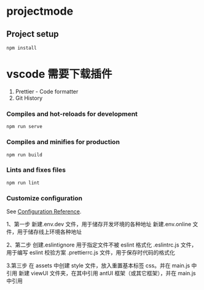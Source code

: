# projectmode

## Project setup

```
npm install
```

# vscode 需要下载插件

1. Prettier - Code formatter
2. Git History

### Compiles and hot-reloads for development

```
npm run serve
```

### Compiles and minifies for production

```
npm run build
```

### Lints and fixes files

```
npm run lint
```

### Customize configuration

See [Configuration Reference](https://cli.vuejs.org/config/).

1、第一步
新建.env.dev 文件，用于储存开发坏境的各种地址
新建.env.online 文件，用于储存线上环境各种地址

2、第二步
创建.eslintignore 用于指定文件不被 eslint 格式化
.eslintrc.js 文件，用于编写 eslint 校验方案
.prettierrc.js 文件，用于保存时代码的格式化

3.第三步
在 assets 中创建 style 文件，放入重置基本标签 css。并在 main.js 中引用
新建 viewUI 文件夹，在其中引用 antUI 框架（或其它框架），并在 main.js 中引用
